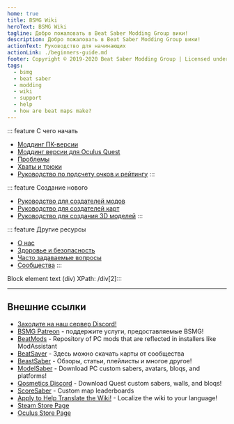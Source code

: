 ```yaml
---
home: true
title: BSMG Wiki
heroText: BSMG Wiki
tagline: Добро пожаловать в Beat Saber Modding Group вики!
description: Добро пожаловать в Beat Saber Modding Group вики!
actionText: Руководство для начинающих
actionLink: ./beginners-guide.md
footer: Copyright © 2019-2020 Beat Saber Modding Group | Licensed under CC BY-NC-SA 4.0
tags:
  - bsmg
  - beat saber
  - modding
  - wiki
  - support
  - help
  - how are beat maps make?
---
```


<div class='features'>

::: feature С чего начать
* [Моддинг ПК-версии](./pc-modding.md)
* [Моддинг версии для Oculus Quest](./quest-modding.md)
* [Проблемы](./support/)
* [Хваты и трюки](./grips-and-tricks.md)
* [Руководство по подсчету очков и рейтингу](./ranking-guide.md)
:::

::: feature Создание нового
* [Руководство для создателей модов](/modding/)
* [Руководство для создателей карт](/mapping/)
* [Руководство для создания 3D моделей](/models/)
:::

::: feature Другие ресурсы
* [О нас](/about/)
* [Здоровье и безопасность](./health-and-safety.md)
* [Часто задаваемые вопросы](/faq/)
* [Сообщества](/communities/)
:::
 
Block element text (div)
XPath: /div[2]:::

</div>

<hr />

## Внешние ссылки
* [Заходите на наш сервер Discord!](https://discord.gg/beatsabermods)
* [BSMG Patreon](https://www.patreon.com/beatsabermods) - поддержите услуги, предоставляемые BSMG!
* [BeatMods](https://beatmods.com) - Repository of PC mods that are reflected in installers like ModAssistant
* [BeatSaver](https://beatsaver.com/) - Здесь можно скачать карты от сообщества
* [BeastSaber](https://bsaber.com/) - Обзоры, статьи, плейлисты и многое другое!
* [ModelSaber](https://modelsaber.com/) - Download PC custom sabers, avatars, bloqs, and platforms!
* [Qosmetics Discord](https://discord.gg/qosmetics) - Download Quest custom sabers, walls, and bloqs!
* [ScoreSaber](https://scoresaber.com/) - Custom map leaderboards
* [Apply to Help Translate the Wiki!](https://forms.gle/e3BqA3poMjESARe76) - Localize the wiki to your language!
* [Steam Store Page](https://store.steampowered.com/app/620980/Beat_Saber/)
* [Oculus Store Page](https://www.oculus.com/experiences/rift/1304877726278670/)
